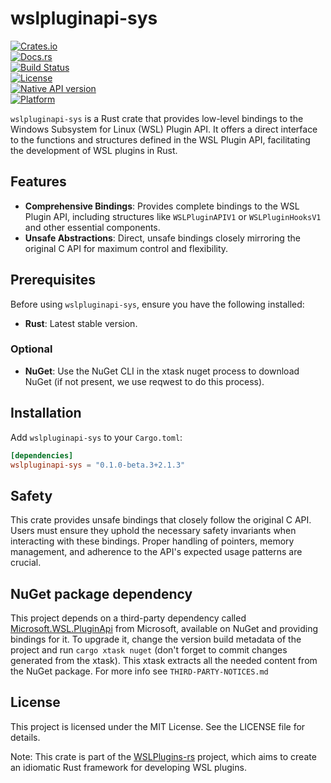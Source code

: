 # wslpluginapi-sys

[![Crates.io](https://img.shields.io/crates/v/wslpluginapi-sys?logo=rust)](https://crates.io/crates/wslpluginapi-sys)  
[![Docs.rs](https://img.shields.io/badge/docs.rs-wslpluginapi--sys-blue?logo=docs.rs)](https://docs.rs/wslpluginapi-sys)  
[![Build Status](https://github.com/mveril/wslpluginapi-sys/actions/workflows/ci.yml/badge.svg?logo=github)](https://github.com/mveril/wslpluginapi-sys/actions)  
[![License](https://img.shields.io/badge/license-MIT-blue.svg?logo=license)](LICENSE)  
[![Native API version](https://img.shields.io/badge/Microsoft.WSL.PluginApi-2.1.3-blue?logo=nuget)](https://www.nuget.org/packages/Microsoft.WSL.PluginApi/2.1.3)  
[![Platform](https://img.shields.io/badge/platform-Windows-blue?logo=windows&logoColor=white)](#)

`wslpluginapi-sys` is a Rust crate that provides low-level bindings to the Windows Subsystem for Linux (WSL) Plugin API. It offers a direct interface to the functions and structures defined in the WSL Plugin API, facilitating the development of WSL plugins in Rust.

## Features

- **Comprehensive Bindings**: Provides complete bindings to the WSL Plugin API, including structures like `WSLPluginAPIV1` or `WSLPluginHooksV1` and other essential components.  
- **Unsafe Abstractions**: Direct, unsafe bindings closely mirroring the original C API for maximum control and flexibility.

## Prerequisites

Before using `wslpluginapi-sys`, ensure you have the following installed:

- **Rust**: Latest stable version.

### Optional

- **NuGet**: Use the NuGet CLI in the xtask nuget process to download NuGet (if not present, we use reqwest to do this process).

## Installation

Add `wslpluginapi-sys` to your `Cargo.toml`:

```toml
[dependencies]
wslpluginapi-sys = "0.1.0-beta.3+2.1.3"
```

## Safety

This crate provides unsafe bindings that closely follow the original C API. Users must ensure they uphold the necessary safety invariants when interacting with these bindings. Proper handling of pointers, memory management, and adherence to the API's expected usage patterns are crucial.

## NuGet package dependency

This project depends on a third-party dependency called [Microsoft.WSL.PluginApi](https://www.nuget.org/packages/Microsoft.WSL.PluginApi) from Microsoft, available on NuGet and providing bindings for it. To upgrade it, change the version build metadata of the project and run `cargo xtask nuget` (don't forget to commit changes generated from the xtask). This xtask extracts all the needed content from the NuGet package. For more info see `THIRD-PARTY-NOTICES.md`

## License

This project is licensed under the MIT License. See the LICENSE file for details.

Note: This crate is part of the [WSLPlugins-rs](https://github.com/mveril/wslplugins-rs) project, which aims to create an idiomatic Rust framework for developing WSL plugins.